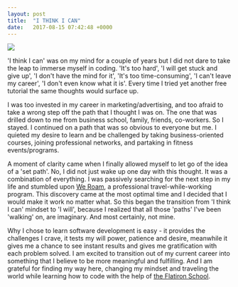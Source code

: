 ```yaml
---
layout: post
title:  "I THINK I CAN"
date:   2017-08-15 07:42:48 +0000
---
```


![](http://www.lifehacker.co.in/photo/53207570/undefined.jpg)

'I think I can' was on my mind for a couple of years but I did not dare to take the leap to immerse myself in coding. 'It's too hard', 'I will get stuck and give up', 'I don't have the mind for it', 'It's too time-consuming', 'I can't leave my career', 'I don't even know what it is'. Every time I tried yet another free tutorial the same thoughts would surface up. 

I was too invested in my career in marketing/advertising, and too afraid to take a wrong step off the path that I thought I was on. The one that was drilled down to me from business school, family, friends, co-workers. So I stayed. I continued on a path that was so obvious to everyone but me. I quieted my desire to learn and be challenged by taking business-oriented courses, joining professional networks, and partaking in fitness events/programs. 

A moment of clarity came when I finally allowed myself to let go of the idea of a 'set path'. No, I did not just wake up one day with this thought. It was a combination of everything. I was passively searching for the next step in my life and stumbled upon [We Roam](http://https://www.we-roam.com/), a professional travel-while-working program. This discovery came at the most optimal time and I decided that I would make it work no matter what. So this began the transition from 'I think I can' mindset to 'I will', because I realized that all those 'paths' I've been 'walking' on, are imaginary. And most certainly, not mine. 

Why I chose to learn software development is easy - it provides the challenges I crave, it tests my will power, patience and desire, meanwhile it gives me a chance to see instant results and gives me gratification with each problem solved. I am excited to transition out of my current career into something that I believe to be more meaningful and fulfilling. And I am grateful for finding my way here, changing my mindset and traveling the world while learning how to code with the help of [the Flatiron School](http://https://flatironschool.com/).



